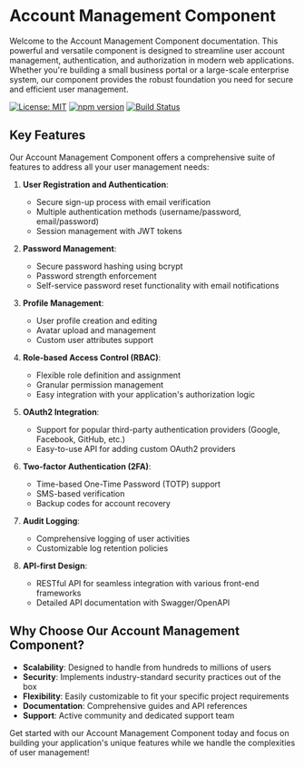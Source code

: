 # Account Management Component

Welcome to the Account Management Component documentation. This powerful and versatile component is designed to streamline user account management, authentication, and authorization in modern web applications. Whether you're building a small business portal or a large-scale enterprise system, our component provides the robust foundation you need for secure and efficient user management.

[![License: MIT](https://img.shields.io/badge/License-MIT-yellow.svg)](https://opensource.org/licenses/MIT)
[![npm version](https://badge.fury.io/js/account-management-component.svg)](https://badge.fury.io/js/account-management-component)
[![Build Status](https://travis-ci.org/yourusername/account-management-component.svg?branch=master)](https://travis-ci.org/yourusername/account-management-component)

## Key Features

Our Account Management Component offers a comprehensive suite of features to address all your user management needs:

1. **User Registration and Authentication**: 
   - Secure sign-up process with email verification
   - Multiple authentication methods (username/password, email/password)
   - Session management with JWT tokens

2. **Password Management**:
   - Secure password hashing using bcrypt
   - Password strength enforcement
   - Self-service password reset functionality with email notifications

3. **Profile Management**:
   - User profile creation and editing
   - Avatar upload and management
   - Custom user attributes support

4. **Role-based Access Control (RBAC)**:
   - Flexible role definition and assignment
   - Granular permission management
   - Easy integration with your application's authorization logic

5. **OAuth2 Integration**:
   - Support for popular third-party authentication providers (Google, Facebook, GitHub, etc.)
   - Easy-to-use API for adding custom OAuth2 providers

6. **Two-factor Authentication (2FA)**:
   - Time-based One-Time Password (TOTP) support
   - SMS-based verification
   - Backup codes for account recovery

7. **Audit Logging**:
   - Comprehensive logging of user activities
   - Customizable log retention policies

8. **API-first Design**:
   - RESTful API for seamless integration with various front-end frameworks
   - Detailed API documentation with Swagger/OpenAPI

## Why Choose Our Account Management Component?

- **Scalability**: Designed to handle from hundreds to millions of users
- **Security**: Implements industry-standard security practices out of the box
- **Flexibility**: Easily customizable to fit your specific project requirements
- **Documentation**: Comprehensive guides and API references
- **Support**: Active community and dedicated support team

Get started with our Account Management Component today and focus on building your application's unique features while we handle the complexities of user management!
